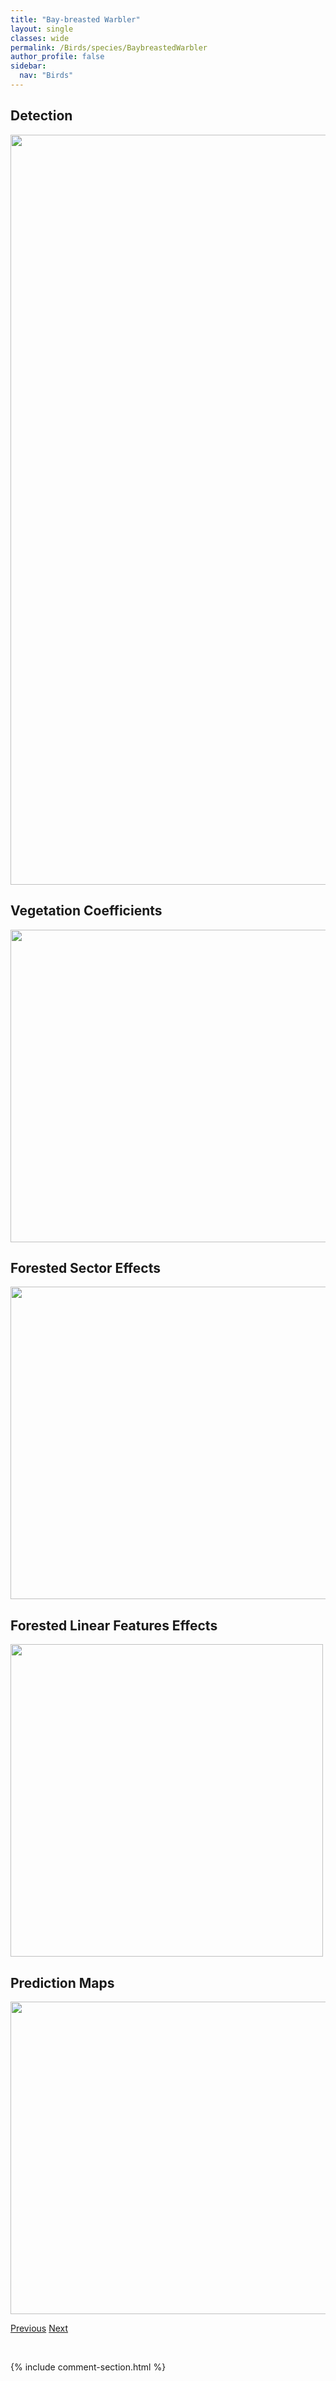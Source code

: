 ```yaml
---
title: "Bay-breasted Warbler"
layout: single
classes: wide
permalink: /Birds/species/BaybreastedWarbler
author_profile: false
sidebar:
  nav: "Birds"
---
```


<h2>Detection</h2>

<a href="https://drive.google.com/uc?export=view&id=1FYcVySuXbhKJqbl_ymkOd_aaur0Dmigs">
<img src="https://drive.google.com/uc?export=view&id=1FYcVySuXbhKJqbl_ymkOd_aaur0Dmigs" height = "1200" width = "800">
</a>


<h2>Vegetation Coefficients</h2>

<a href="https://drive.google.com/uc?export=view&id=1NEz_ZaKDDC6bkuavKVG9xd663VbU07W3">
<img src="https://drive.google.com/uc?export=view&id=1NEz_ZaKDDC6bkuavKVG9xd663VbU07W3" height = "500" width = "1000">
</a>


<h2>Forested Sector Effects</h2>

<a href="https://drive.google.com/uc?export=view&id=1NzqF3AUdp0D_SQH_6LULuo9IxhMHJkgM">
<img src="https://drive.google.com/uc?export=view&id=1NzqF3AUdp0D_SQH_6LULuo9IxhMHJkgM" height = "500" width = "1000">
</a>


<h2>Forested Linear Features Effects</h2>

<a href="https://drive.google.com/uc?export=view&id=1eUG8PomPKKwZhjCufufxm9VNjvz7AjuF">
<img src="https://drive.google.com/uc?export=view&id=1eUG8PomPKKwZhjCufufxm9VNjvz7AjuF" height = "500" width = "500">
</a>


<h2>Prediction Maps</h2>

<a href="https://drive.google.com/uc?export=view&id=1O70kPT2lOdAc0jE8dpNPHdDvJObD-njY">
<img src="https://drive.google.com/uc?export=view&id=1O70kPT2lOdAc0jE8dpNPHdDvJObD-njY" height = "500" width = "1000">
</a>


<a href="/DevelopmentWebsite/Birds/species/BlackbilledMagpie" class="pagination--pager" title="Pica hudsonia">Previous</a> <a href="/DevelopmentWebsite/Birds/species/BlackbackedWoodpecker" class="pagination--pager" title="Picoides arcticus">Next</a>

<p>&nbsp;</p>

{% include comment-section.html %}
